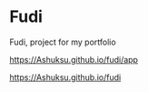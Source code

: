 # Fudi
Fudi, project for my portfolio

https://Ashuksu.github.io/fudi/app

https://Ashuksu.github.io/fudi
